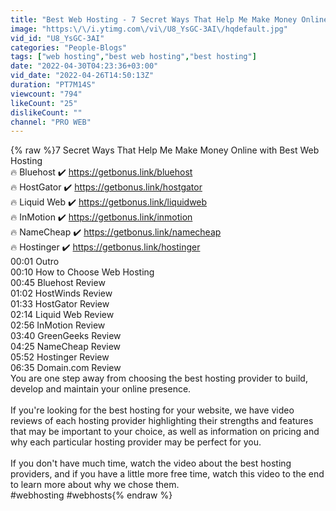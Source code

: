 ```yaml
---
title: "Best Web Hosting - 7 Secret Ways That Help Me Make Money Online"
image: "https:\/\/i.ytimg.com\/vi\/U8_YsGC-3AI\/hqdefault.jpg"
vid_id: "U8_YsGC-3AI"
categories: "People-Blogs"
tags: ["web hosting","best web hosting","best hosting"]
date: "2022-04-30T04:23:36+03:00"
vid_date: "2022-04-26T14:50:13Z"
duration: "PT7M14S"
viewcount: "794"
likeCount: "25"
dislikeCount: ""
channel: "PRO WEB"
---
```

{% raw %}7 Secret Ways That Help Me Make Money Online with Best Web Hosting<br />🔥 Bluehost ✔️ <a rel="nofollow" target="blank" href="https://getbonus.link/bluehost">https://getbonus.link/bluehost</a><br />🔥 HostGator ✔️ <a rel="nofollow" target="blank" href="https://getbonus.link/hostgator">https://getbonus.link/hostgator</a><br />🔥 Liquid Web ✔️ <a rel="nofollow" target="blank" href="https://getbonus.link/liquidweb">https://getbonus.link/liquidweb</a><br />🔥 InMotion ✔️ <a rel="nofollow" target="blank" href="https://getbonus.link/inmotion">https://getbonus.link/inmotion</a><br />🔥 NameCheap ✔️ <a rel="nofollow" target="blank" href="https://getbonus.link/namecheap">https://getbonus.link/namecheap</a><br />🔥 Hostinger ✔️ <a rel="nofollow" target="blank" href="https://getbonus.link/hostinger">https://getbonus.link/hostinger</a><br />00:01 Outro<br />00:10 How to Choose Web Hosting<br />00:45 Bluehost Review<br />01:02 HostWinds Review<br />01:33 HostGator Review<br />02:14 Liquid Web Review<br />02:56 InMotion Review<br />03:40 GreenGeeks Review<br />04:25 NameCheap Review<br />05:52 Hostinger Review<br />06:35 Domain.com Review<br />You are one step away from choosing the best hosting provider to build, develop and maintain your online presence.<br /><br />If you're looking for the best hosting for your website, we have video reviews of each hosting provider highlighting their strengths and features that may be important to your choice, as well as information on pricing and why each particular hosting provider may be perfect for you.<br /><br />If you don't have much time, watch the video about the best hosting providers, and if you have a little more free time, watch this video to the end to learn more about why we chose them.<br />#webhosting #webhosts{% endraw %}
